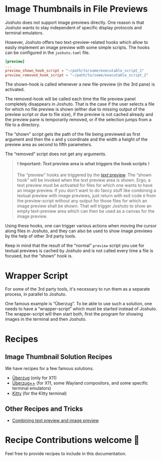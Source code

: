 # Image Thumbnails in File Previews

Joshuto does not support image previews directly.
One reason is that Joshuto wants to stay independent of specific display protocols and terminal emulators.

However, Joshuto offers two text-preview-related hooks which allow to easily implement an
image preview with some simple scripts.
The hooks can be configured in the `joshuto.toml` file.
```toml
[preview]
...
preview_shown_hook_script = "~/path/to/some/executable_script_1"
preview_removed_hook_script = "~/path/to/some/executable_script_2"
```
The shown-hook is called whenever a new file-preview (in the 3rd pane) is activated.

The removed-hook will be called each time the file preview panel
completely disappears in Joshuto.
That is the case if the user selects a file for which no file preview is shown
(either due to missing output of the preview script or due to file size),
if the preview is not cached already and the preview pane is temporarily removed,
or if the selection jumps from a file to a directory.

The “shown” script gets the path of the file being previewed
as first argument and then the x and y coordinate and the width a
height of the preview area as second to fifth parameters.

The “removed” script does not get any arguments.

> ❗ **Important: *Text* preview area is what triggers the hook scripts** ❗
>
> The “preview” hooks are triggered by the [*text* preview](../file_previews.md).
> The “shown hook” will be invoked when the *text* preview area is shown.
> Ergo, a text preview must be activated for files for which one wants to have an
> image preview.
> If you don't want to do fancy stuff like combining a textual preview with image previews,
> just return with exit code `0` from the preview-script without any output for those files
> for which an image preview shall be shown.
> That will trigger Joshuto to show an empty text-preview area which can then be used
> as a canvas for the image preview.

Using these hooks, one can trigger various actions when moving the cursor along files in Joshuto,
and they can also be used to show image previews by the help of other 3rd party tools.

Keep in mind that the result of the “normal” `preview` script you use for textual previews
is cached by Joshuto and is not called every time a file is focused, but the “shown” hook is.

# Wrapper Script
For some of the 3rd party tools, it's necessary 
to run them as a separate process, in parallel to Joshuto.

One famous example is “Überzug”. To be able to use such a solution,
one needs to have a “wrapper-script” which must be started instead of Joshuto.
The wrapper-script will then start both, first the program for showing images
in the terminal and then Joshuto.


# Recipes
## Image Thumbnail Solution Recipes
We have recipes for a few famous solutions.
* [Überzug](ueberzug.md) (only for X11)
* [Überzug++](ueberzugpp.md) (for X11, some Wayland compositors, and some specific terminal emulators)
* [Kitty](kitty.md) (for the Kitty terminal)

## Other Recipes and Tricks
* [Combining text preview and image preview](combined_with_text.md)

# Recipe Contributions welcome 🤗

Feel free to provide recipes to include in this documentation.
